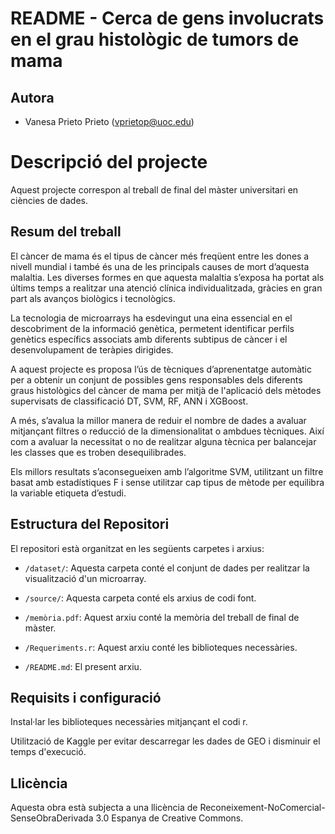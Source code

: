 # **README - Cerca de gens involucrats en el grau histològic de tumors de mama**


## Autora

- Vanesa Prieto Prieto (vprietop@uoc.edu)


# Descripció del projecte

Aquest projecte correspon al treball de final del màster universitari en ciències de dades.


## Resum del treball

El càncer de mama és el tipus de càncer més freqüent entre les dones a nivell mundial i també és una de les principals causes de mort d’aquesta malaltia. Les diverses formes en que aquesta malaltia s’exposa ha portat als últims temps a realitzar una atenció clínica individualitzada, gràcies en gran part als avanços biològics i tecnològics.

La tecnologia de microarrays ha esdevingut una eina essencial en el descobriment de la informació genètica, permetent identificar perfils genètics específics associats amb diferents subtipus de càncer i el desenvolupament de teràpies dirigides.

A aquest projecte es proposa l’ús de tècniques d’aprenentatge automàtic per a obtenir un conjunt de possibles gens responsables dels diferents graus histològics del càncer de mama per mitjà de l'aplicació dels mètodes supervisats de classificació DT, SVM, RF, ANN i XGBoost.

A més, s’avalua la millor manera de reduir el nombre de dades a avaluar mitjançant filtres o reducció de la dimensionalitat o ambdues tècniques. Així com a avaluar la necessitat o no de realitzar alguna tècnica per balancejar les classes que es troben desequilibrades.

Els millors resultats s’aconsegueixen amb l’algoritme SVM, utilitzant un filtre basat amb estadístiques F i sense utilitzar cap tipus de mètode per equilibra la variable etiqueta d’estudi.


## Estructura del Repositori

El repositori està organitzat en les següents carpetes i arxius:

- `/dataset/`: Aquesta carpeta conté el conjunt de dades per realitzar la visualització d'un microarray.

- `/source/`: Aquesta carpeta conté els arxius de codi font.

- `/memòria.pdf`: Aquest arxiu conté la memòria del treball de final de màster.

- `/Requeriments.r`: Aquest arxiu conté les biblioteques necessàries.
  
- `/README.md`: El present arxiu.



## Requisits i configuració

Instal·lar les biblioteques necessàries mitjançant el codi r.

Utilització de Kaggle per evitar descarregar les dades de GEO i disminuir el temps d'execució.



## Llicència

Aquesta obra està subjecta a una llicència de Reconeixement-NoComercial-SenseObraDerivada 3.0 Espanya de Creative Commons.


